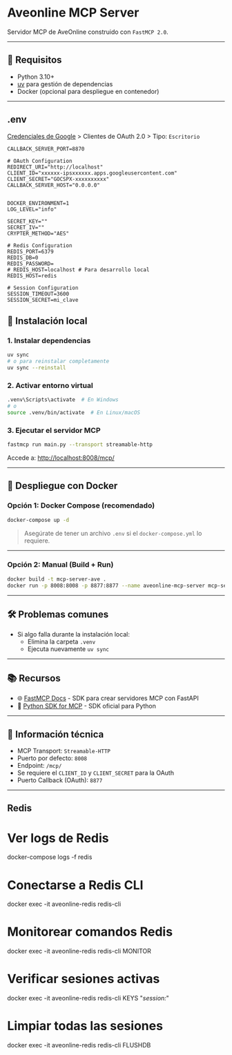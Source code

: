 # Aveonline MCP Server

Servidor MCP de AveOnline construido con `FastMCP 2.0`.

---

## 🧱 Requisitos

- Python 3.10+
- [uv](https://github.com/astral-sh/uv) para gestión de dependencias
- Docker (opcional para despliegue en contenedor)

---

## .env
[Credenciales de Google](https://console.cloud.google.com/apis/credentials) > Clientes de OAuth 2.0 > Tipo: `Escritorio`
```env
CALLBACK_SERVER_PORT=8870

# OAuth Configuration
REDIRECT_URI="http://localhost"
CLIENT_ID="xxxxxx-ipsxxxxxx.apps.googleusercontent.com"
CLIENT_SECRET="GOCSPX-xxxxxxxxxx"
CALLBACK_SERVER_HOST="0.0.0.0"


DOCKER_ENVIRONMENT=1
LOG_LEVEL="info"

SECRET_KEY=""
SECRET_IV=""
CRYPTER_METHOD="AES"

# Redis Configuration
REDIS_PORT=6379
REDIS_DB=0
REDIS_PASSWORD=
# REDIS_HOST=localhost # Para desarrollo local
REDIS_HOST=redis

# Session Configuration
SESSION_TIMEOUT=3600
SESSION_SECRET=mi_clave

```

## 🚀 Instalación local

### 1. Instalar dependencias

```bash
uv sync
# o para reinstalar completamente
uv sync --reinstall
```

### 2. Activar entorno virtual

```bash
.venv\Scripts\activate  # En Windows
# o
source .venv/bin/activate  # En Linux/macOS
```

### 3. Ejecutar el servidor MCP

```bash
fastmcp run main.py --transport streamable-http
```

Accede a: [http://localhost:8008/mcp/](http://localhost:8008/mcp/)

---

## 🐳 Despliegue con Docker

### Opción 1: Docker Compose (recomendado)

```bash
docker-compose up -d
```

> Asegúrate de tener un archivo `.env` si el `docker-compose.yml` lo requiere.

---

### Opción 2: Manual (Build + Run)

```bash
docker build -t mcp-server-ave .
docker run -p 8008:8008 -p 8877:8877 --name aveonline-mcp-server mcp-server-ave
```

---

## 🛠️ Problemas comunes

- Si algo falla durante la instalación local:
  - Elimina la carpeta `.venv`
  - Ejecuta nuevamente `uv sync`

---

## 📚 Recursos

- 🌐 [FastMCP Docs](https://gofastmcp.com/getting-started/welcome) - SDK para crear servidores MCP con FastAPI
- 🐍 [Python SDK for MCP](https://github.com/modelcontextprotocol/python-sdk?tab=readme-ov-file#installation) - SDK oficial para Python

---

## 🧩 Información técnica

- MCP Transport: `Streamable-HTTP`
- Puerto por defecto: `8008`
- Endpoint: `/mcp/`
- Se requiere el `CLIENT_ID` y `CLIENT_SECRET` para la OAuth
- Puerto Callback (OAuth): `8877`

---

## Redis
# Ver logs de Redis
docker-compose logs -f redis

# Conectarse a Redis CLI
docker exec -it aveonline-redis redis-cli

# Monitorear comandos Redis
docker exec -it aveonline-redis redis-cli MONITOR

# Verificar sesiones activas
docker exec -it aveonline-redis redis-cli KEYS "*session:*"

# Limpiar todas las sesiones
docker exec -it aveonline-redis redis-cli FLUSHDB